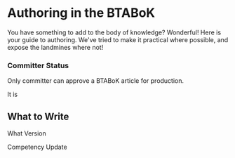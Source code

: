# Authoring in the BTABoK

You have something to add to the body of knowledge? Wonderful! Here is your guide to authoring. We've tried to make it practical where possible, and expose the landmines where not! 

### Committer Status

Only committer can approve a BTABoK article for production. 

It is 

## What to Write

What Version

Competency Update

